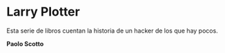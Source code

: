 # Larry Plotter

Esta serie de libros cuentan la historia de un hacker de los que hay pocos.

**Paolo Scotto**
